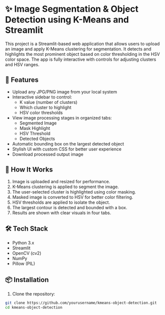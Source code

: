 # ✨ Image Segmentation & Object Detection using K-Means and Streamlit

This project is a Streamlit-based web application that allows users to upload an image and apply K-Means clustering for segmentation. It detects and highlights the most prominent object based on color thresholding in the HSV color space. The app is fully interactive with controls for adjusting clusters and HSV ranges.

## 🚀 Features

- Upload any JPG/PNG image from your local system
- Interactive sidebar to control:
  - K value (number of clusters)
  - Which cluster to highlight
  - HSV color thresholds
- View image processing stages in organized tabs:
  - Segmented Image
  - Mask Highlight
  - HSV Threshold
  - Detected Objects
- Automatic bounding box on the largest detected object
- Stylish UI with custom CSS for better user experience
- Download processed output image

## 🧠 How It Works

1. Image is uploaded and resized for performance.
2. K-Means clustering is applied to segment the image.
3. The user-selected cluster is highlighted using color masking.
4. Masked image is converted to HSV for better color filtering.
5. HSV thresholds are applied to isolate the object.
6. The largest contour is detected and bounded with a box.
7. Results are shown with clear visuals in four tabs.

## 🛠 Tech Stack

- Python 3.x
- Streamlit
- OpenCV (cv2)
- NumPy
- Pillow (PIL)

## 📦 Installation

1. Clone the repository:

```bash
git clone https://github.com/yourusername/kmeans-object-detection.git
cd kmeans-object-detection

